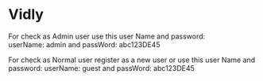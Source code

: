 # Vidly

For check as Admin user use this user Name and password:	
userName: admin	
and passWord: abc123DE45
	
For check as Normal user register as a new user or use this user Name and password:	
userName: guest	
and passWord: abc123DE45
